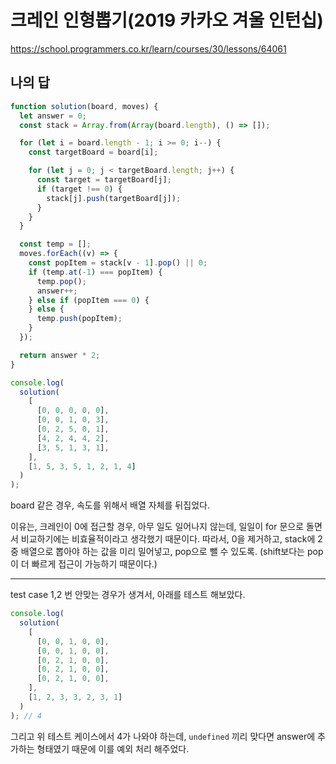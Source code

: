 # 크레인 인형뽑기(2019 카카오 겨울 인턴십)

https://school.programmers.co.kr/learn/courses/30/lessons/64061

## 나의 답

```javascript
function solution(board, moves) {
  let answer = 0;
  const stack = Array.from(Array(board.length), () => []);

  for (let i = board.length - 1; i >= 0; i--) {
    const targetBoard = board[i];

    for (let j = 0; j < targetBoard.length; j++) {
      const target = targetBoard[j];
      if (target !== 0) {
        stack[j].push(targetBoard[j]);
      }
    }
  }

  const temp = [];
  moves.forEach((v) => {
    const popItem = stack[v - 1].pop() || 0;
    if (temp.at(-1) === popItem) {
      temp.pop();
      answer++;
    } else if (popItem === 0) {
    } else {
      temp.push(popItem);
    }
  });

  return answer * 2;
}

console.log(
  solution(
    [
      [0, 0, 0, 0, 0],
      [0, 0, 1, 0, 3],
      [0, 2, 5, 0, 1],
      [4, 2, 4, 4, 2],
      [3, 5, 1, 3, 1],
    ],
    [1, 5, 3, 5, 1, 2, 1, 4]
  )
);
```

board 같은 경우, 속도를 위해서 배열 자체를 뒤집었다.

이유는, 크레인이 0에 접근할 경우, 아무 일도 일어나지 않는데, 일일이 for 문으로 돌면서 비교하기에는 비효율적이라고 생각했기 때문이다. 따라서, 0을 제거하고, stack에 2중 배열으로 뽑아야 하는 값을 미리 밀어넣고, pop으로 뺄 수 있도록. (shift보다는 pop이 더 빠르게 접근이 가능하기 때문이다.)

---

test case 1,2 번 안맞는 경우가 생겨서, 아래를 테스트 해보았다.

```js
console.log(
  solution(
    [
      [0, 0, 1, 0, 0],
      [0, 0, 1, 0, 0],
      [0, 2, 1, 0, 0],
      [0, 2, 1, 0, 0],
      [0, 2, 1, 0, 0],
    ],
    [1, 2, 3, 3, 2, 3, 1]
  )
); // 4
```

그리고 위 테스트 케이스에서 4가 나와야 하는데, `undefined` 끼리 맞다면 answer에 추가하는 형태였기 때문에 이를 예외 처리 해주었다.

